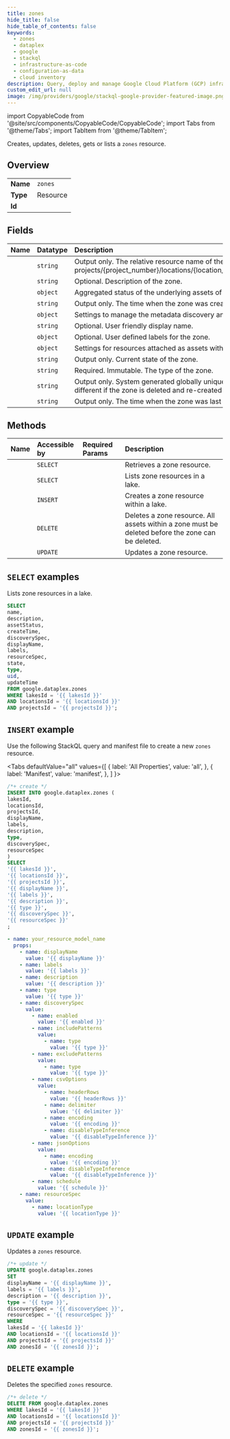 ```yaml
---
title: zones
hide_title: false
hide_table_of_contents: false
keywords:
  - zones
  - dataplex
  - google
  - stackql
  - infrastructure-as-code
  - configuration-as-data
  - cloud inventory
description: Query, deploy and manage Google Cloud Platform (GCP) infrastructure and resources using SQL
custom_edit_url: null
image: /img/providers/google/stackql-google-provider-featured-image.png
---
```


import CopyableCode from '@site/src/components/CopyableCode/CopyableCode';
import Tabs from '@theme/Tabs';
import TabItem from '@theme/TabItem';

Creates, updates, deletes, gets or lists a <code>zones</code> resource.

## Overview
<table><tbody>
<tr><td><b>Name</b></td><td><code>zones</code></td></tr>
<tr><td><b>Type</b></td><td>Resource</td></tr>
<tr><td><b>Id</b></td><td><CopyableCode code="google.dataplex.zones" /></td></tr>
</tbody></table>

## Fields
| Name | Datatype | Description |
|:-----|:---------|:------------|
| <CopyableCode code="name" /> | `string` | Output only. The relative resource name of the zone, of the form: projects/{project_number}/locations/{location_id}/lakes/{lake_id}/zones/{zone_id}. |
| <CopyableCode code="description" /> | `string` | Optional. Description of the zone. |
| <CopyableCode code="assetStatus" /> | `object` | Aggregated status of the underlying assets of a lake or zone. |
| <CopyableCode code="createTime" /> | `string` | Output only. The time when the zone was created. |
| <CopyableCode code="discoverySpec" /> | `object` | Settings to manage the metadata discovery and publishing in a zone. |
| <CopyableCode code="displayName" /> | `string` | Optional. User friendly display name. |
| <CopyableCode code="labels" /> | `object` | Optional. User defined labels for the zone. |
| <CopyableCode code="resourceSpec" /> | `object` | Settings for resources attached as assets within a zone. |
| <CopyableCode code="state" /> | `string` | Output only. Current state of the zone. |
| <CopyableCode code="type" /> | `string` | Required. Immutable. The type of the zone. |
| <CopyableCode code="uid" /> | `string` | Output only. System generated globally unique ID for the zone. This ID will be different if the zone is deleted and re-created with the same name. |
| <CopyableCode code="updateTime" /> | `string` | Output only. The time when the zone was last updated. |

## Methods
| Name | Accessible by | Required Params | Description |
|:-----|:--------------|:----------------|:------------|
| <CopyableCode code="projects_locations_lakes_zones_get" /> | `SELECT` | <CopyableCode code="lakesId, locationsId, projectsId, zonesId" /> | Retrieves a zone resource. |
| <CopyableCode code="projects_locations_lakes_zones_list" /> | `SELECT` | <CopyableCode code="lakesId, locationsId, projectsId" /> | Lists zone resources in a lake. |
| <CopyableCode code="projects_locations_lakes_zones_create" /> | `INSERT` | <CopyableCode code="lakesId, locationsId, projectsId" /> | Creates a zone resource within a lake. |
| <CopyableCode code="projects_locations_lakes_zones_delete" /> | `DELETE` | <CopyableCode code="lakesId, locationsId, projectsId, zonesId" /> | Deletes a zone resource. All assets within a zone must be deleted before the zone can be deleted. |
| <CopyableCode code="projects_locations_lakes_zones_patch" /> | `UPDATE` | <CopyableCode code="lakesId, locationsId, projectsId, zonesId" /> | Updates a zone resource. |

## `SELECT` examples

Lists zone resources in a lake.

```sql
SELECT
name,
description,
assetStatus,
createTime,
discoverySpec,
displayName,
labels,
resourceSpec,
state,
type,
uid,
updateTime
FROM google.dataplex.zones
WHERE lakesId = '{{ lakesId }}'
AND locationsId = '{{ locationsId }}'
AND projectsId = '{{ projectsId }}'; 
```

## `INSERT` example

Use the following StackQL query and manifest file to create a new <code>zones</code> resource.

<Tabs
    defaultValue="all"
    values={[
        { label: 'All Properties', value: 'all', },
        { label: 'Manifest', value: 'manifest', },
    ]
}>
<TabItem value="all">

```sql
/*+ create */
INSERT INTO google.dataplex.zones (
lakesId,
locationsId,
projectsId,
displayName,
labels,
description,
type,
discoverySpec,
resourceSpec
)
SELECT 
'{{ lakesId }}',
'{{ locationsId }}',
'{{ projectsId }}',
'{{ displayName }}',
'{{ labels }}',
'{{ description }}',
'{{ type }}',
'{{ discoverySpec }}',
'{{ resourceSpec }}'
;
```
</TabItem>
<TabItem value="manifest">

```yaml
- name: your_resource_model_name
  props:
    - name: displayName
      value: '{{ displayName }}'
    - name: labels
      value: '{{ labels }}'
    - name: description
      value: '{{ description }}'
    - name: type
      value: '{{ type }}'
    - name: discoverySpec
      value:
        - name: enabled
          value: '{{ enabled }}'
        - name: includePatterns
          value:
            - name: type
              value: '{{ type }}'
        - name: excludePatterns
          value:
            - name: type
              value: '{{ type }}'
        - name: csvOptions
          value:
            - name: headerRows
              value: '{{ headerRows }}'
            - name: delimiter
              value: '{{ delimiter }}'
            - name: encoding
              value: '{{ encoding }}'
            - name: disableTypeInference
              value: '{{ disableTypeInference }}'
        - name: jsonOptions
          value:
            - name: encoding
              value: '{{ encoding }}'
            - name: disableTypeInference
              value: '{{ disableTypeInference }}'
        - name: schedule
          value: '{{ schedule }}'
    - name: resourceSpec
      value:
        - name: locationType
          value: '{{ locationType }}'

```
</TabItem>
</Tabs>

## `UPDATE` example

Updates a <code>zones</code> resource.

```sql
/*+ update */
UPDATE google.dataplex.zones
SET 
displayName = '{{ displayName }}',
labels = '{{ labels }}',
description = '{{ description }}',
type = '{{ type }}',
discoverySpec = '{{ discoverySpec }}',
resourceSpec = '{{ resourceSpec }}'
WHERE 
lakesId = '{{ lakesId }}'
AND locationsId = '{{ locationsId }}'
AND projectsId = '{{ projectsId }}'
AND zonesId = '{{ zonesId }}';
```

## `DELETE` example

Deletes the specified <code>zones</code> resource.

```sql
/*+ delete */
DELETE FROM google.dataplex.zones
WHERE lakesId = '{{ lakesId }}'
AND locationsId = '{{ locationsId }}'
AND projectsId = '{{ projectsId }}'
AND zonesId = '{{ zonesId }}';
```
